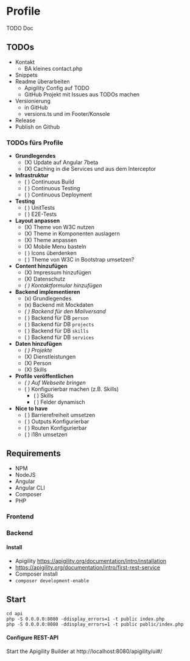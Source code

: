 # Profile

TODO Doc

## TODOs

- Kontakt
  - BA kleines contact.php
- Snippets
- Readme überarbeiten
  - Apigility Config auf TODO
  - GitHub Projekt mit Issues aus TODOs machen
- Versionierung
  - in GitHub
  - versions.ts und im Footer/Konsole
- Release
- Publish on Github


### TODOs fürs Profile

- **Grundlegendes**
  - (X) Update auf Angular 7beta
  - (X) Caching in die Services und aus dem Interceptor
- **Infrastruktur**
  - ( ) Continuous Build
  - ( ) Continuous Testing
  - ( ) Continuous Deployment
- **Testing**
  - ( ) UnitTests
  - ( ) E2E-Tests 
- **Layout anpassen**
  - (X) Theme von W3C nutzen
  - (X) Theme in Komponenten auslagern
  - (X) Theme anpassen
  - (X) Mobile Menu basteln
  - ( ) Icons überdenken
  - ( ) Theme von W3C in Bootstrap umsetzen?
- **Content hinzufügen**
  - (X) Impressum hinzufügen
  - (X) Datenschutz
  - _( ) Kontaktformular hinzufügen_
- **Backend implementieren**
  - (x) Grundlegendes
  - (x) Backend mit Mockdaten
  - _( ) Backend für den Mailversand_
  - ( ) Backend für DB `person`
  - ( ) Backend für DB `projects`
  - ( ) Backend für DB `skills`
  - ( ) Backend für DB `services`
- **Daten hinzufügen**
  - _( ) Projekte_
  - (X) Dienstleistungen
  - (X) Person 
  - (X) Skills
- **Profile veröffentlichen**
  - _( ) Auf Webseite bringen_
  - ( ) Konfigurierbar machen (z.B. Skills)
    - ( ) Skills
    - ( ) Felder dynamisch
- **Nice to have**
  - ( ) Barrierefreiheit umsetzen
  - ( ) Outputs Konfigurierbar
  - ( ) Routen Konfigurierbar
  - ( ) i18n umsetzen

## Requirements
- NPM
- NodeJS
- Angular
- Angular CLI
- Composer
- PHP

### Frontend

### Backend
#### Install
* Apigility https://apigility.org/documentation/intro/installation
* https://apigility.org/documentation/intro/first-rest-service
* Composer install
* `composer development-enable`

## Start
```
cd api
php -S 0.0.0.0:8080 -ddisplay_errors=1 -t public index.php
php -S 0.0.0.0:8080 -ddisplay_errors=1 -t public public/index.php
```
#### Configure REST-API
Start the Apigility Builder at http://localhost:8080/apigility/ui#/


